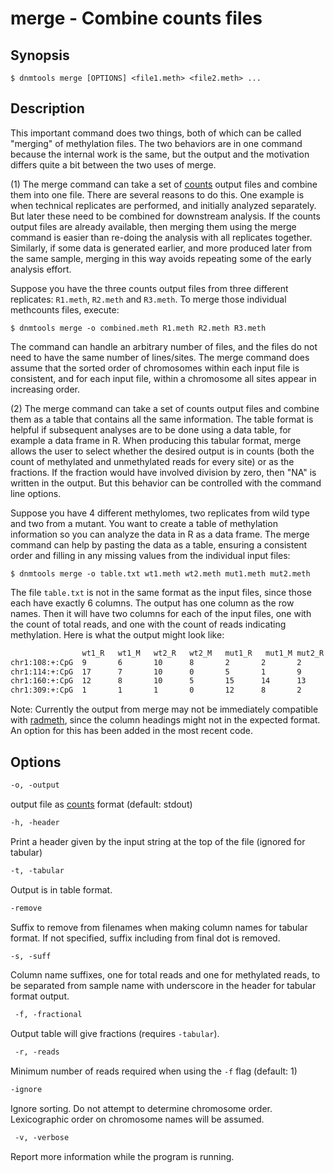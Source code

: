 # merge - Combine counts files

## Synopsis
```console
$ dnmtools merge [OPTIONS] <file1.meth> <file2.meth> ...
```

## Description

This important command does two things, both of which can be called
"merging" of methylation files. The two behaviors are in one command
because the internal work is the same, but the output and the
motivation differs quite a bit between the two uses of merge.

(1) The merge command can take a set of [counts](../counts) output
files and combine them into one file. There are several reasons to do
this. One example is when technical replicates are performed, and
initially analyzed separately. But later these need to be combined for
downstream analysis. If the counts output files are already available,
then merging them using the merge command is easier than re-doing the
analysis with all replicates together. Similarly, if some data is
generated earlier, and more produced later from the same sample,
merging in this way avoids repeating some of the early analysis
effort.

Suppose you have the three counts output files from
three different replicates: `R1.meth`, `R2.meth` and
`R3.meth`. To merge those individual methcounts files, execute:
```console
$ dnmtools merge -o combined.meth R1.meth R2.meth R3.meth
```
The command can handle an arbitrary number of files, and the files
do not need to have the same number of lines/sites. The merge command
does assume that the sorted order of chromosomes within each input
file is consistent, and for each input file, within a chromosome
all sites appear in increasing order.

(2) The merge command can take a set of counts output files and
combine them as a table that contains all the same information. The
table format is helpful if subsequent analyses are to be done using a
data table, for example a data frame in R. When producing this tabular
format, merge allows the user to select whether the desired output is
in counts (both the count of methylated and unmethylated reads for
every site) or as the fractions. If the fraction would have involved
division by zero, then "NA" is written in the output. But this
behavior can be controlled with the command line options.

Suppose you have 4 different methylomes, two replicates from wild
type and two from a mutant. You want to create a table of
methylation information so you can analyze the data in R as a data
frame. The merge command can help by pasting the data as a table,
ensuring a consistent order and filling in any missing values from
the individual input files:
```console
$ dnmtools merge -o table.txt wt1.meth wt2.meth mut1.meth mut2.meth
```

The file `table.txt` is not in the same format as the input files,
since those each have exactly 6 columns. The output has one column as
the row names. Then it will have two columns for each of the input
files, one with the count of total reads, and one with the count of
reads indicating methylation. Here is what the output might look like:
```txt
                wt1_R   wt1_M   wt2_R   wt2_M   mut1_R   mut1_M mut2_R  mut2_M
chr1:108:+:CpG  9       6       10      8       2       2       2       1
chr1:114:+:CpG  17      7       10      0       5       1       9       1
chr1:160:+:CpG  12      8       10      5       15      14      13      6
chr1:309:+:CpG  1       1       1       0       12      8       2       1
```

Note: Currently the output from merge may not be immediately
compatible with [radmeth](../radmeth), since the column headings might
not in the expected format. An option for this has been added in the
most recent code.

## Options

```txt
-o, -output
```
output file as [counts](../counts) format (default: stdout)

```txt
-h, -header
```
Print a header given by the input string at the top of the file
(ignored for tabular)

```txt
-t, -tabular
```
Output is in table format.

```txt
-remove
```
Suffix to remove from filenames when making column names for tabular
format. If not specified, suffix including from final dot is removed.

```txt
-s, -suff
```
Column name suffixes, one for total reads and one for methylated
reads, to be separated from sample name with underscore in the header
for tabular format output.

```txt
 -f, -fractional
```
Output table will give fractions (requires `-tabular`).

```txt
 -r, -reads
```
Minimum number of reads required when using the `-f` flag (default: 1)

```txt
-ignore
```
Ignore sorting. Do not attempt to determine chromosome
order. Lexicographic order on chromosome names will be assumed.

```txt
 -v, -verbose
```
Report more information while the program is running.
